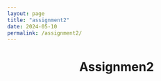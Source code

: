 ```yaml
---
layout: page
title: "assignment2"
date: 2024-05-10
permalink: /assignment2/
---
```


# <center>Assignmen2</center>
